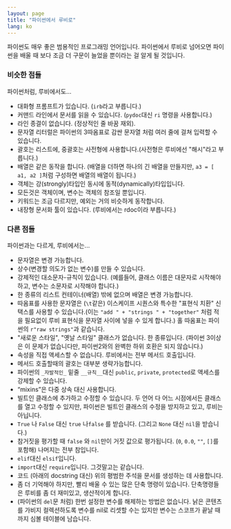 ```yaml
---
layout: page
title: "파이썬에서 루비로"
lang: ko
---
```


파이썬도 매우 좋은 범용적인 프로그래밍 언어입니다. 파이썬에서 루비로
넘어오면 파이썬을 배울 때 보다 조금 더 구문이 늘었을 뿐이라는 걸
알게 될 것입니다.

### 비슷한 점들

파이썬처럼, 루비에서도...

* 대화형 프롬프트가 있습니다. (`irb`라고 부릅니다.)
* 커맨드 라인에서 문서를 읽을 수 있습니다. (`pydoc`대신 `ri` 명령을
  사용합니다.)
* 라인 종결이 없습니다. (정상적인 줄 바꿈 재외).
* 문자열 리터럴은 파이썬의 3따옴표로 감싼 문자열 처럼 여러 줄에 걸쳐
  입력할 수 있습니다.
* 괄호는 리스트에, 중괄호는 사전형에 사용합니다.(사전형은 루비에선
  "해시"라고 부릅니다.)
* 배열은 같은 동작을 합니다. (배열을 더하면 하나의 긴 배열을 만들지만,
  `a3 = [ a1, a2 ]`처럼 구성하면 배열의 배열이 됩니다.)
* 객체는 강(strongly)타입인 동시에 동적(dynamically)타입입니다.
* 모든것은 객체이며, 변수는 객체의 참조일 뿐입니다.
* 키워드는 조금 다르지만, 예외는 거의 비슷하게 동작합니다.
* 내장형 문서화 툴이 있습니다. (루비에서는 rdoc이라 부릅니다.)

### 다른 점들

파이썬과는 다르게, 루비에서는...

* 문자열은 변경 가능합니다.
* 상수(변경할 의도가 없는 변수)를 만들 수 있습니다.
* 강제적인 대소문자-규칙이 있습니다. (예를들어, 클래스 이름은 대문자로
  시작해야하고, 변수는 소문자로 시작해야 합니다.)
* 한 종류의 리스트 컨테이너(배열) 밖에 없으며 배열은 변경 가능합니다.
* 따옴표를 사용한 문자열은 (`\t`같은) 이스케이프 시퀀스와 특수한 "표현식
  치환" 신택스를 사용할 수 있습니다.(이는 `"add " + "strings " + "together"`
  처럼 적을 필요없이 루비 표현식을 문자열 사이에 넣을 수 있게 합니다.)
  홀 따옴표는 파이썬의 `r"raw strings"`과 같습니다.
* "새로운 스타일", "옛날 스타일" 클래스가 없습니다. 한 종류입니다.
  (파이썬 3이상은 이 문제가 없습니다만, 파이썬2와의 완벽한 하위 호환은
  되지 않습니다.)
* 속성을 직접 액세스할 수 없습니다. 루비에서는 전부 메서드 호출입니다.
* 메서드 호출할때의 괄호는 대부분 생략가능합니다.
* 파이썬의  `_자발적인_` 밑줄 `__규칙__`대신  `public`, `private`,
  `protected`로 액세스를 강제할 수 있습니다.
* “mixins”은 다중 상속 대신 사용합니다.
* 빌트인 클래스에 추가하고 수정할 수 있습니다. 두 언어 다 어느 시점에서든
  클래스를 열고 수정할 수 있지만, 파이썬은 빌트인 클래스의 수정을 방지하고
  있고, 루비는 아닙니다.
* `True` 나 `False` 대신 `true` 나`false` 를 받습니다. (그리고 `None` 대신
  `nil`을 받습니다.)
* 참거짓을 평가할 때 `false` 와 `nil`만이 거짓 값으로 평가됩니다.
  (`0`, `0.0`, `""`, `[]`를 포함해) 나머지는 전부 참입니다.
* `elif`대신 `elsif`입니다.
* `import`대신 `require`입니다. 그것말고는 같습니다.
* 코드 (아래의 docstring 대신) 위의 평범한 주석을 문서를 생성하는 데
  사용합니다.
* 좀 더 기억해야 하지만, 빨리 배울 수 있는 많은 단축 명령이 있습니다.
  단축명령들은 루비를 좀 더 재미있고, 생산적이게 합니다.
* (파이썬의 `del`문 처럼) 한번 설정한 변수를 해제하는 방법은 없습니다.
  낡은 콘텐츠를 가비지 컬렉션하도록 변수를 nil로 리셋할 수는 있지만
  변수는 스코프가 끝날 때까지 심볼 테이블에 남습니다.

